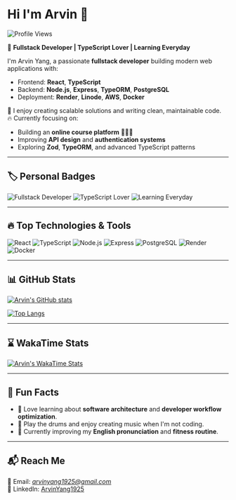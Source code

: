 # Hi I'm Arvin 👋

![Profile Views](https://komarev.com/ghpvc/?username=ArvinYang1925&color=blue&style=flat)

🎯 **Fullstack Developer | TypeScript Lover | Learning Everyday**

I'm Arvin Yang, a passionate **fullstack developer** building modern web applications with:

- Frontend: **React**, **TypeScript**
- Backend: **Node.js**, **Express**, **TypeORM**, **PostgreSQL**
- Deployment: **Render**, **Linode**, **AWS**, **Docker**

🔎 I enjoy creating scalable solutions and writing clean, maintainable code.  
🔥 Currently focusing on:

- Building an **online course platform** 🧑🏻‍💻
- Improving **API design** and **authentication systems**
- Exploring **Zod**, **TypeORM**, and advanced TypeScript patterns

---

## 🏷 Personal Badges

![Fullstack Developer](https://img.shields.io/badge/Role-Fullstack_Developer-blueviolet)
![TypeScript Lover](https://img.shields.io/badge/TypeScript-Lover-3178C6)
![Learning Everyday](https://img.shields.io/badge/Learning-Everyday-yellowgreen)

---

## 🔥 Top Technologies & Tools

![React](https://img.shields.io/badge/-React-61DAFB?logo=react&logoColor=black)
![TypeScript](https://img.shields.io/badge/-TypeScript-3178C6?logo=typescript&logoColor=white)
![Node.js](https://img.shields.io/badge/-Node.js-339933?logo=node.js&logoColor=white)
![Express](https://img.shields.io/badge/-Express-000000?logo=express&logoColor=white)
![PostgreSQL](https://img.shields.io/badge/-PostgreSQL-336791?logo=postgresql&logoColor=white)
![Render](https://img.shields.io/badge/-Render-46E3B7?logo=render&logoColor=black)
![Docker](https://img.shields.io/badge/-Docker-2496ED?logo=docker&logoColor=white)

---

## 📊 GitHub Stats

[![Arvin's GitHub stats](https://github-readme-stats.vercel.app/api?username=ArvinYang1925&show_icons=true&theme=radical)](https://github.com/ArvinYang1925)

[![Top Langs](https://github-readme-stats.vercel.app/api/top-langs/?username=ArvinYang1925&layout=compact&theme=radical)](https://github.com/ArvinYang1925)

---

## ⌛ WakaTime Stats

[![Arvin's WakaTime Stats](https://github-readme-stats.vercel.app/api/wakatime?username=arvinyang&layout=compact&theme=radical)](https://wakatime.com/@arvinyang)

---

## 🎸 Fun Facts

- 🧠 Love learning about **software architecture** and **developer workflow optimization**.
- 🥁 Play the drums and enjoy creating music when I'm not coding.
- 🌱 Currently improving my **English pronunciation** and **fitness routine**.

---

## 📬 Reach Me

📧 Email: *arvinyang1925@gmail.com*  
💼 LinkedIn: [ArvinYang1925](https://www.linkedin.com/in/ArvinYang1925)
